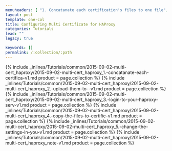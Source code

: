 ```yaml
---
menuheaders: [ "1. Concatanate each certification's files to one file", "2. Upload them to /tmp of your server", "3. Login to your HAproxy server", "4. Copy the files to certification files from /tmp to their directory", "5. Change the settings in your HAproxy config", "Note" ]
layout: post
template: one-col
title: Configuring Multi Certificate for HAProxy
categories: Tutorials
lead: ""
legacy: true

keywords: []
permalink: /:collection/:path
---
```





<a href="#1-concatanate-each-certifications-files-to-one-file"></a>{% include _inlines/Tutorials/common/2015-09-02-multi-cert_haproxy/2015-09-02-multi-cert_haproxy_1.-concatanate-each-certifica-v1.md  product = page.collection %}
<a href="#2-upload-them-to-tmp-of-your-server"></a>{% include _inlines/Tutorials/common/2015-09-02-multi-cert_haproxy/2015-09-02-multi-cert_haproxy_2.-upload-them-to--v1.md  product = page.collection %}
<a href="#3-login-to-your-haproxy-server"></a>{% include _inlines/Tutorials/common/2015-09-02-multi-cert_haproxy/2015-09-02-multi-cert_haproxy_3.-login-to-your-haproxy-serv-v1.md  product = page.collection %}
<a href="#4-copy-the-files-to-certification-files-from-tmp-to-their-directory"></a>{% include _inlines/Tutorials/common/2015-09-02-multi-cert_haproxy/2015-09-02-multi-cert_haproxy_4.-copy-the-files-to-certific-v1.md  product = page.collection %}
<a href="#5-change-the-settings-in-your-haproxy-config"></a>{% include _inlines/Tutorials/common/2015-09-02-multi-cert_haproxy/2015-09-02-multi-cert_haproxy_5.-change-the-settings-in-you-v1.md  product = page.collection %}
<a href="#note"></a>{% include _inlines/Tutorials/common/2015-09-02-multi-cert_haproxy/2015-09-02-multi-cert_haproxy_note-v1.md  product = page.collection %}